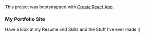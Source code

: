 This project was bootstrapped with [Create React App](https://github.com/facebook/create-react-app).

### My Portfolio Site
Have a look at my Resume and Skills and the Stuff I've ever made :)
